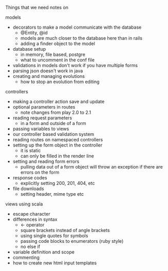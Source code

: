 Things that we need notes on

models
- decorators to make a model communicate with the database
  - @Entity, @id
  - models are much closer to the database here than in rails
  - adding a finder object to the model
- database setup
  - in memory, file based, postgre
  - what to uncomment in the conf file
- validations in models don't work if you have multiple forms
- parsing json doesn't work in java
- creating and managing evolutions
  - how to stop an evolution from editing

controllers
- making a controller action save and update
- optional parameters in routes
  - note changes from play 2.0 to 2.1
- reading request parameters
  - in a form and outside of a form
- passing variables to views
- our controller based validation system
- reading routes on namespaced controllers
- setting up the form object in the controller
  - it is static
  - can only be filled in the render line
- setting and reading form errors
  - pulling data out of a form object will throw an exception if there are errors on the form
- response codes
  - explicitly setting 200, 201, 404, etc
- file downloads
  - setting header, mime type etc

views using scala
- escape character
- differences in syntax
  - <- operator
  - square brackets instead of angle brackets
  - using single quotes for symbols
  - passing code blocks to enumerators (ruby style)
  - no else if
- variable definition and scope
- commenting
- how to create new html input templates

